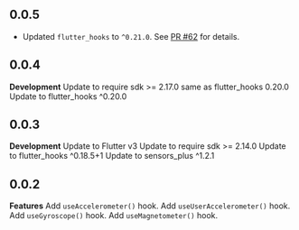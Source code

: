 ## 0.0.5

- Updated `flutter_hooks` to `^0.21.0`. See [PR #62](https://github.com/wasabeef/flutter_use/pull/62) for details.

## 0.0.4

**Development**
Update to require sdk >= 2.17.0 same as flutter_hooks 0.20.0
Update to flutter_hooks ^0.20.0

## 0.0.3

**Development**
Update to Flutter v3
Update to require sdk >= 2.14.0
Update to flutter_hooks ^0.18.5+1
Update to sensors_plus ^1.2.1

## 0.0.2

**Features**
Add `useAccelerometer()` hook.
Add `useUserAccelerometer()` hook.
Add `useGyroscope()` hook.
Add `useMagnetometer()` hook.
